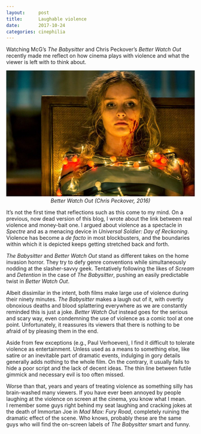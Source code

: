 ```yaml
---
layout:     post
title:      Laughable violence
date:       2017-10-24
categories: cinephilia
---
```


Watching McG’s *The Babysitter* and Chris Peckover’s *Better Watch Out* recently
made me reflect on how cinema plays with violence and what the viewer is left
with to think about.

<!--more-->

<p align="center">
    <img src="/assets/images/2017-10-24-better_watch_out.jpg">
    <br>
    <em>Better Watch Out (Chris Peckover, 2016)</em>
</p>

It’s not the first time that reflections such as this come to my mind. On a
previous, now dead version of this blog, I wrote about the link between real
violence and money-bait one. I argued about violence as a spectacle in *Spectre*
and as a menacing device in *Universal Soldier: Day of Reckoning*. Violence has
become a *de facto* in most blockbusters, and the boundaries within which it is
depicted keeps getting stretched back and forth.

*The Babysitter* and *Better Watch Out* stand as different takes on the home
invasion horror. They try to defy genre conventions while simultaneously nodding
at the slasher-savvy geek. Tentatively following the likes of *Scream* and
*Detention* in the case of *The Babysitter*, pushing an easily predictable twist
in *Better Watch Out*.

Albeit dissimilar in the intent, both films make large use of violence during
their ninety minutes. *The Babysitter* makes a laugh out of it, with overtly
obnoxious deaths and blood splattering everywhere as we are constantly reminded
this is just a joke. *Better Watch Out* instead goes for the serious and scary
way, even condemning the use of violence as a comic tool at one point.
Unfortunately, it reassures its viewers that there is nothing to be afraid of by
pleasing them in the end.

Aside from few exceptions (e.g., Paul Verhoeven), I find it difficult to
tolerate violence as entertainment. Unless used as a means to something else,
like satire or an inevitable part of dramatic events, indulging in gory details
generally adds nothing to the whole film. On the contrary, it usually fails to
hide a poor script and the lack of decent ideas. The thin line between futile
gimmick and necessary evil is too often missed.

Worse than that, years and years of treating violence as something silly has
brain-washed many viewers. If you have ever been annoyed by people laughing at
the violence on screen at the cinema, you know what I mean. I remember some guys
right behind my seat laughing and cracking jokes at the death of Immortan Joe in
*Mad Max: Fury Road*, completely ruining the dramatic effect of the scene. Who
knows, probably these are the same guys who will find the on-screen labels of
*The Babysitter* smart and funny.



